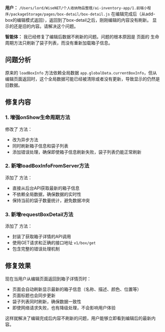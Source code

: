 **用户：** 
`/Users/lord/WiseNET/个人收纳物品整理/ai-inventory-app/1.前端小程序/packageStorage/pages/box-detail/box-detail.js`  在编辑完成后（从add-box的编辑模式返回），返回到了box-detail之后，刚刚编辑的内容没有刷新。 显示的还是旧的内容。请解决这个问题。

**智能体：** 
我已经修复了编辑后数据不刷新的问题。问题的根本原因是 <mcfile name="box-detail.js" path="/Users/lord/WiseNET/个人收纳物品整理/ai-inventory-app/1.前端小程序/packageStorage/pages/box-detail/box-detail.js"></mcfile> 页面的 <mcsymbol name="onShow" filename="box-detail.js" path="/Users/lord/WiseNET/个人收纳物品整理/ai-inventory-app/1.前端小程序/packageStorage/pages/box-detail/box-detail.js" startline="631" type="function"></mcsymbol> 生命周期方法只刷新了袋子列表，而没有重新加载箱子信息。

## 问题分析
原来的 `loadBoxInfo` 方法依赖全局数据 `app.globalData.currentBoxInfo`，但从编辑页面返回时，这个全局数据可能已经被清除或者没有更新，导致显示的仍然是旧数据。

## 修复内容

### 1. 增强onShow生命周期方法
修改了 <mcsymbol name="onShow" filename="box-detail.js" path="/Users/lord/WiseNET/个人收纳物品整理/ai-inventory-app/1.前端小程序/packageStorage/pages/box-detail/box-detail.js" startline="631" type="function"></mcsymbol> 方法：
- 改为异步方法
- 同时刷新箱子信息和袋子列表
- 添加错误处理，确保即使箱子信息刷新失败，袋子列表仍能正常刷新

### 2. 新增loadBoxInfoFromServer方法
添加了 <mcsymbol name="loadBoxInfoFromServer" filename="box-detail.js" path="/Users/lord/WiseNET/个人收纳物品整理/ai-inventory-app/1.前端小程序/packageStorage/pages/box-detail/box-detail.js" startline="149" type="function"></mcsymbol> 方法：
- 直接从后台API获取最新的箱子信息
- 不依赖全局数据，确保数据的实时性
- 保持当前的袋子数量统计，避免数据冲突

### 3. 新增requestBoxDetail方法
添加了 <mcsymbol name="requestBoxDetail" filename="box-detail.js" path="/Users/lord/WiseNET/个人收纳物品整理/ai-inventory-app/1.前端小程序/packageStorage/pages/box-detail/box-detail.js" startline="212" type="function"></mcsymbol> 方法：
- 封装了获取箱子详情的API调用
- 使用GET请求和正确的接口地址 `v1/box/get`
- 包含完整的错误处理机制

## 修复效果
现在当用户从编辑页面返回到箱子详情页时：
- 页面会自动刷新显示最新的箱子信息（名称、描述、颜色、位置等）
- 页面标题也会同步更新
- 袋子列表同时刷新，确保数据一致性
- 即使网络请求失败，也有降级处理，不会影响用户体验

这样就解决了编辑完成后内容不刷新的问题，用户能够立即看到编辑后的最新内容。